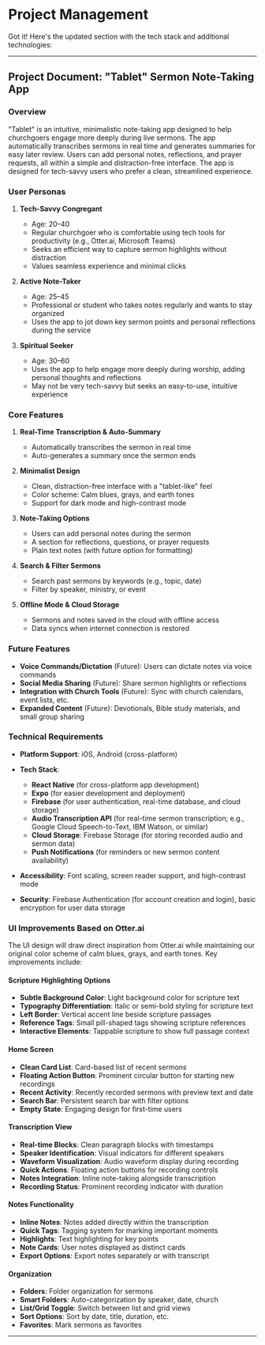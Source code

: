 # Project Management

Got it! Here's the updated section with the tech stack and additional technologies:

---

## **Project Document: "Tablet" Sermon Note-Taking App**

### **Overview**
"Tablet" is an intuitive, minimalistic note-taking app designed to help churchgoers engage more deeply during live sermons. The app automatically transcribes sermons in real time and generates summaries for easy later review. Users can add personal notes, reflections, and prayer requests, all within a simple and distraction-free interface. The app is designed for tech-savvy users who prefer a clean, streamlined experience.

### **User Personas**
1. **Tech-Savvy Congregant**
   - Age: 20–40
   - Regular churchgoer who is comfortable using tech tools for productivity (e.g., Otter.ai, Microsoft Teams)
   - Seeks an efficient way to capture sermon highlights without distraction
   - Values seamless experience and minimal clicks

2. **Active Note-Taker**
   - Age: 25–45
   - Professional or student who takes notes regularly and wants to stay organized
   - Uses the app to jot down key sermon points and personal reflections during the service

3. **Spiritual Seeker**
   - Age: 30–60
   - Uses the app to help engage more deeply during worship, adding personal thoughts and reflections
   - May not be very tech-savvy but seeks an easy-to-use, intuitive experience

### **Core Features**
1. **Real-Time Transcription & Auto-Summary**  
   - Automatically transcribes the sermon in real time  
   - Auto-generates a summary once the sermon ends

2. **Minimalist Design**  
   - Clean, distraction-free interface with a "tablet-like" feel  
   - Color scheme: Calm blues, grays, and earth tones  
   - Support for dark mode and high-contrast mode

3. **Note-Taking Options**  
   - Users can add personal notes during the sermon  
   - A section for reflections, questions, or prayer requests  
   - Plain text notes (with future option for formatting)

4. **Search & Filter Sermons**  
   - Search past sermons by keywords (e.g., topic, date)  
   - Filter by speaker, ministry, or event

5. **Offline Mode & Cloud Storage**  
   - Sermons and notes saved in the cloud with offline access  
   - Data syncs when internet connection is restored

### **Future Features**
- **Voice Commands/Dictation** (Future): Users can dictate notes via voice commands  
- **Social Media Sharing** (Future): Share sermon highlights or reflections  
- **Integration with Church Tools** (Future): Sync with church calendars, event lists, etc.  
- **Expanded Content** (Future): Devotionals, Bible study materials, and small group sharing

### **Technical Requirements**
- **Platform Support**: iOS, Android (cross-platform)  
- **Tech Stack**:  
   - **React Native** (for cross-platform app development)  
   - **Expo** (for easier development and deployment)  
   - **Firebase** (for user authentication, real-time database, and cloud storage)  
   - **Audio Transcription API** (for real-time sermon transcription; e.g., Google Cloud Speech-to-Text, IBM Watson, or similar)  
   - **Cloud Storage**: Firebase Storage (for storing recorded audio and sermon data)  
   - **Push Notifications** (for reminders or new sermon content availability)

- **Accessibility**: Font scaling, screen reader support, and high-contrast mode

- **Security**: Firebase Authentication (for account creation and login), basic encryption for user data storage

### **UI Improvements Based on Otter.ai**
The UI design will draw direct inspiration from Otter.ai while maintaining our original color scheme of calm blues, grays, and earth tones. Key improvements include:

#### **Scripture Highlighting Options**
- **Subtle Background Color**: Light background color for scripture text
- **Typography Differentiation**: Italic or semi-bold styling for scripture text
- **Left Border**: Vertical accent line beside scripture passages
- **Reference Tags**: Small pill-shaped tags showing scripture references
- **Interactive Elements**: Tappable scripture to show full passage context

#### **Home Screen**
- **Clean Card List**: Card-based list of recent sermons
- **Floating Action Button**: Prominent circular button for starting new recordings
- **Recent Activity**: Recently recorded sermons with preview text and date
- **Search Bar**: Persistent search bar with filter options
- **Empty State**: Engaging design for first-time users

#### **Transcription View**
- **Real-time Blocks**: Clean paragraph blocks with timestamps
- **Speaker Identification**: Visual indicators for different speakers
- **Waveform Visualization**: Audio waveform display during recording
- **Quick Actions**: Floating action buttons for recording controls
- **Notes Integration**: Inline note-taking alongside transcription
- **Recording Status**: Prominent recording indicator with duration

#### **Notes Functionality**
- **Inline Notes**: Notes added directly within the transcription
- **Quick Tags**: Tagging system for marking important moments
- **Highlights**: Text highlighting for key points
- **Note Cards**: User notes displayed as distinct cards
- **Export Options**: Export notes separately or with transcript

#### **Organization**
- **Folders**: Folder organization for sermons
- **Smart Folders**: Auto-categorization by speaker, date, church
- **List/Grid Toggle**: Switch between list and grid views
- **Sort Options**: Sort by date, title, duration, etc.
- **Favorites**: Mark sermons as favorites

---
